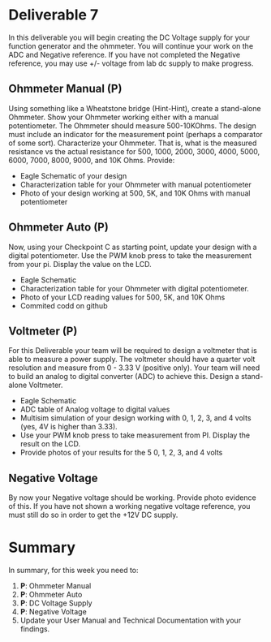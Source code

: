 # Deliverable 7
In this deliverable you will begin creating the DC Voltage supply for your function generator and the ohmmeter.  You will continue your work on the ADC and Negative reference.  If you have not completed the Negative reference, you may use +/- voltage from lab dc supply to make progress.

## Ohmmeter Manual (P)
Using something like a Wheatstone bridge (Hint-Hint), create a stand-alone Ohmmeter.  Show your Ohmmeter working either with a manual potentiometer.
The Ohmmeter should measure 500-10KOhms.  The design must include an indicator for the measurement point (perhaps a comparator of some sort). Characterize your Ohmmeter.  That is, what is the measured resistance vs the actual resistance for 500, 1000, 2000, 3000, 4000, 5000, 6000, 7000, 8000, 9000, and 10K Ohms. Provide:
- Eagle Schematic of your design
- Characterization table for your Ohmmeter with manual potentiometer
- Photo of your design working at 500, 5K, and 10K Ohms with manual potentiometer

## Ohmmeter Auto (P)
Now, using your Checkpoint C as starting point, update your design with a digital potentiometer.  Use the PWM knob press to take the measurement from your pi.  Display the value on the LCD.  
- Eagle Schematic
- Characterization table for your Ohmmeter with digital potentiometer.
- Photo of your LCD reading values for 500, 5K, and 10K Ohms
- Commited codd on github

## Voltmeter (P)
For this Deliverable your team will be required to design a voltmeter that is able to measure a power supply. The voltmeter should have a quarter volt resolution and measure from 0 - 3.33 V (positive only). Your team will need to build an analog to digital converter (ADC) to achieve this.  Design a stand-alone Voltmeter.
- Eagle Schematic
- ADC table of Analog voltage to digital values
- Multisim simulation of your design working with 0, 1, 2, 3, and 4 volts (yes, 4V is higher than 3.33).
- Use your PWM knob press to take measurement from PI.  Display the result on the LCD.
- Provide photos of your results for the 5 0, 1, 2, 3, and 4 volts

## Negative Voltage
By now your Negative voltage should be working.  Provide photo evidence of this.
If you have not shown a working negative voltage reference, you must still do so in order to get the +12V DC supply.


# Summary

In summary, for this week you need to:

1. **P**: Ohmmeter Manual
2. **P**: Ohmmeter Auto
3. **P**: DC Voltage Supply
4. **P**: Negative Voltage
5. Update your User Manual and Technical Documentation with your findings.

